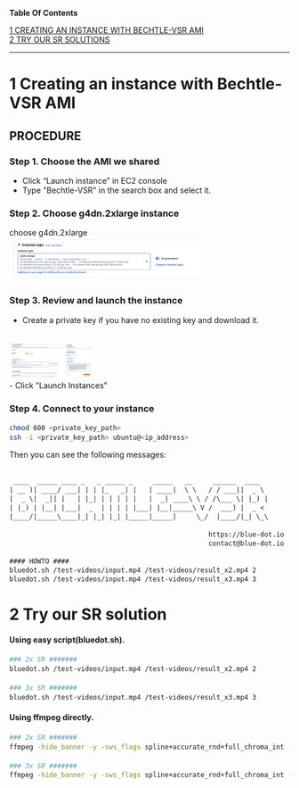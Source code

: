 **Table Of Contents**

[1 CREATING AN INSTANCE WITH BECHTLE-VSR AMI](#1-creating-an-instance-with-bechtle-vsr-ami)<br/>
[2 TRY OUR SR SOLUTIONS](#2-try-our-sr-solution)<br/>

---

# 1 Creating an instance with Bechtle-VSR AMI
## PROCEDURE

### Step 1. Choose the AMI we shared
- Click “Launch instance” in EC2 console
- Type "Bechtle-VSR" in the search box and select it.

### Step 2. Choose g4dn.2xlarge instance
choose g4dn.2xlarge
<br/>
<img src="images/aws_choose_g4dn.2xlarge.png" width="70%">
<br/>

### Step 3. Review and launch the instance
- Create a private key if you have no existing key and download it.
<br/>
<img src="images/creating_private_key.png" width="30%">
<br/>
- Click "Launch Instances"

### Step 4. Connect to your instance

```bash
chmod 600 <private_key_path>
ssh -i <private_key_path> ubuntu@<ip_address>
```
Then you can see the following messages:
```

 ____  _____ ____ _   _ _____ _     _____   __     ______  ____  
| __ )| ____/ ___| | | |_   _| |   | ____|  \ \   / / ___||  _ \ 
|  _ \|  _|| |   | |_| | | | | |   |  _| ____\ \ / /\___ \| |_) |
| |_) | |__| |___|  _  | | | | |___| |__|_____\ V /  ___) |  _ < 
|____/|_____\____|_| |_| |_| |_____|_____|     \_/  |____/|_| \_\

                                                  https://blue-dot.io
                                                  contact@blue-dot.io

#### HOWTO ####
bluedot.sh /test-videos/input.mp4 /test-videos/result_x2.mp4 2
bluedot.sh /test-videos/input.mp4 /test-videos/result_x3.mp4 3
```

# 2 Try our SR solution

#### Using easy script(bluedot.sh).
```bash
### 2x SR #######
bluedot.sh /test-videos/input.mp4 /test-videos/result_x2.mp4 2

### 3x SR #######
bluedot.sh /test-videos/input.mp4 /test-videos/result_x3.mp4 3
```

#### Using ffmpeg directly.
```bash
### 2x SR #######
ffmpeg -hide_banner -y -sws_flags spline+accurate_rnd+full_chroma_int -i /test-videos/input.mp4 -vf bdsr_aws=scale=2,scale=out_color_matrix=bt709 -pix_fmt yuv420p -colorspace bt709 -c:v libx264 /test-videos/resutl_x2.mp4

### 3x SR #######
ffmpeg -hide_banner -y -sws_flags spline+accurate_rnd+full_chroma_int -i /test-videos/input.mp4 -vf bdsr_aws=scale=3,scale=out_color_matrix=bt709 -pix_fmt yuv420p -colorspace bt709 -c:v libx264 /test-videos/resutl_x3.mp4
```

